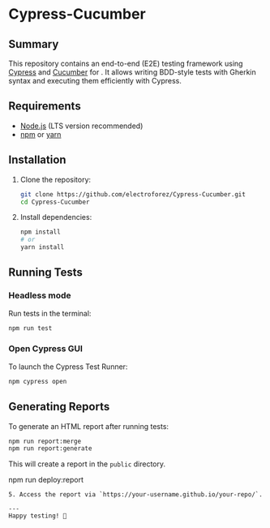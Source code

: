 # Cypress-Cucumber

##  Summary
This repository contains an end-to-end (E2E) testing framework using [Cypress](https://www.cypress.io/) and [Cucumber](https://cucumber.io/) for . It allows writing BDD-style tests with Gherkin syntax and executing them efficiently with Cypress.

## Requirements
- [Node.js](https://nodejs.org/) (LTS version recommended)
- [npm](https://www.npmjs.com/) or [yarn](https://yarnpkg.com/)

## Installation
1. Clone the repository:
   ```sh
   git clone https://github.com/electroforez/Cypress-Cucumber.git
   cd Cypress-Cucumber
   ```
2. Install dependencies:
   ```sh
   npm install
   # or
   yarn install
   ```

## Running Tests
### Headless mode
Run tests in the terminal:
```sh
npm run test
```

### Open Cypress GUI
To launch the Cypress Test Runner:
```sh
npm cypress open
```

## Generating Reports
To generate an HTML report after running tests:
```sh
npm run report:merge
npm run report:generate
```
This will create a report in the `public` directory.

   npm run deploy:report
   ```
5. Access the report via `https://your-username.github.io/your-repo/`.

---
Happy testing! 🚀
